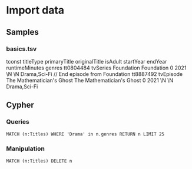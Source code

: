 # Import data 

## Samples

### basics.tsv

tconst	titleType	primaryTitle	originalTitle	isAdult	startYear	endYear	runtimeMinutes	genres
tt0804484	tvSeries	Foundation	Foundation	0	2021	\N	\N	Drama,Sci-Fi
// End episode from Foundation
tt8887492	tvEpisode	The Mathematician's Ghost	The Mathematician's Ghost	0	2021	\N	\N	Drama,Sci-Fi

## Cypher

### Queries

```
MATCH (n:Titles) WHERE 'Drama' in n.genres RETURN n LIMIT 25
```

### Manipulation

```
MATCH (n:Titles) DELETE n
```